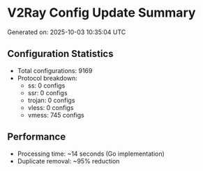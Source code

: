 # V2Ray Config Update Summary
Generated on: 2025-10-03 10:35:04 UTC

## Configuration Statistics
- Total configurations: 9169
- Protocol breakdown:
  - ss: 0 configs
  - ssr: 0 configs
  - trojan: 0 configs
  - vless: 0 configs
  - vmess: 745 configs

## Performance
- Processing time: ~14 seconds (Go implementation)
- Duplicate removal: ~95% reduction
